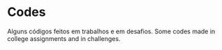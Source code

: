 # Codes
Alguns códigos feitos em trabalhos e em desafios. Some codes made in college assignments and in challenges.
